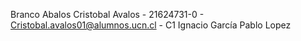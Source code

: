 Branco Abalos
Cristobal Avalos - 21624731-0 - Cristobal.avalos01@alumnos.ucn.cl - C1
Ignacio García
Pablo Lopez
